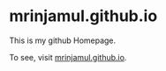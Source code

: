 # mrinjamul.github.io
This is my github Homepage.

To see, visit [mrinjamul.github.io](https://mrinjamul.github.io).
